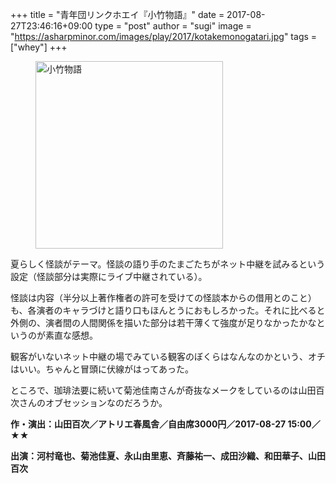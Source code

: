+++
title = "青年団リンクホエイ『小竹物語』"
date = 2017-08-27T23:46:16+09:00
type = "post"
author = "sugi"
image = "https://asharpminor.com/images/play/2017/kotakemonogatari.jpg"
tags = ["whey"]
+++
<figure class="alignleft"><img src="/images/play/2017/kotakemonogatari.jpg" alt="小竹物語" style="width: 300px !important;"></figure>

夏らしく怪談がテーマ。怪談の語り手のたまごたちがネット中継を試みるという設定（怪談部分は実際にライブ中継されている）。

怪談は内容（半分以上著作権者の許可を受けての怪談本からの借用とのこと）も、各演者のキャラづけと語り口もほんとうにおもしろかった。それに比べると外側の、演者間の人間関係を描いた部分は若干薄くて強度が足りなかったかなというのが素直な感想。

観客がいないネット中継の場でみている観客のぼくらはなんなのかという、オチはいい。ちゃんと冒頭に伏線がはってあった。

ところで、珈琲法要に続いて菊池佳南さんが奇抜なメークをしているのは山田百次さんのオブセッションなのだろうか。

**作・演出：山田百次／アトリエ春風舎／自由席3000円／2017-08-27 15:00／★★**

**出演：河村竜也、菊池佳夏、永山由里恵、斉藤祐一、成田沙織、和田華子、山田百次**
